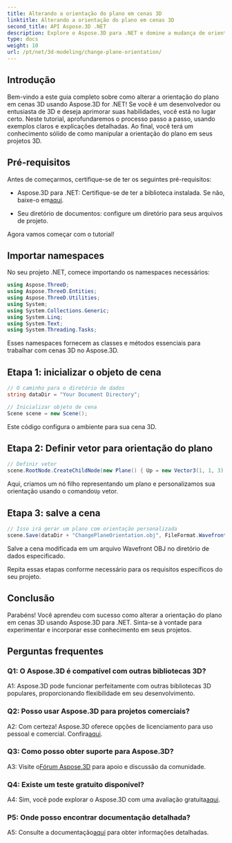 ```yaml
---
title: Alterando a orientação do plano em cenas 3D
linktitle: Alterando a orientação do plano em cenas 3D
second_title: API Aspose.3D .NET
description: Explore o Aspose.3D para .NET e domine a mudança de orientação do plano em cenas 3D. Siga nosso guia passo a passo para uma integração perfeita.
type: docs
weight: 10
url: /pt/net/3d-modeling/change-plane-orientation/
---
```

## Introdução

Bem-vindo a este guia completo sobre como alterar a orientação do plano em cenas 3D usando Aspose.3D for .NET! Se você é um desenvolvedor ou entusiasta de 3D e deseja aprimorar suas habilidades, você está no lugar certo. Neste tutorial, aprofundaremos o processo passo a passo, usando exemplos claros e explicações detalhadas. Ao final, você terá um conhecimento sólido de como manipular a orientação do plano em seus projetos 3D.

## Pré-requisitos

Antes de começarmos, certifique-se de ter os seguintes pré-requisitos:

-  Aspose.3D para .NET: Certifique-se de ter a biblioteca instalada. Se não, baixe-o em[aqui](https://releases.aspose.com/3d/net/).

- Seu diretório de documentos: configure um diretório para seus arquivos de projeto.

Agora vamos começar com o tutorial!

## Importar namespaces

No seu projeto .NET, comece importando os namespaces necessários:

```csharp
using Aspose.ThreeD;
using Aspose.ThreeD.Entities;
using Aspose.ThreeD.Utilities;
using System;
using System.Collections.Generic;
using System.Linq;
using System.Text;
using System.Threading.Tasks;
```

Esses namespaces fornecem as classes e métodos essenciais para trabalhar com cenas 3D no Aspose.3D.

## Etapa 1: inicializar o objeto de cena

```csharp
// O caminho para o diretório de dados
string dataDir = "Your Document Directory";

// Inicializar objeto de cena
Scene scene = new Scene();
```

Este código configura o ambiente para sua cena 3D.

## Etapa 2: Definir vetor para orientação do plano

```csharp
// Definir vetor
scene.RootNode.CreateChildNode(new Plane() { Up = new Vector3(1, 1, 3) });
```

 Aqui, criamos um nó filho representando um plano e personalizamos sua orientação usando o comando`Up` vetor.

## Etapa 3: salve a cena

```csharp
// Isso irá gerar um plano com orientação personalizada
scene.Save(dataDir + "ChangePlaneOrientation.obj", FileFormat.WavefrontOBJ);
```

Salve a cena modificada em um arquivo Wavefront OBJ no diretório de dados especificado.

Repita essas etapas conforme necessário para os requisitos específicos do seu projeto.

## Conclusão

Parabéns! Você aprendeu com sucesso como alterar a orientação do plano em cenas 3D usando Aspose.3D para .NET. Sinta-se à vontade para experimentar e incorporar esse conhecimento em seus projetos.

## Perguntas frequentes

### Q1: O Aspose.3D é compatível com outras bibliotecas 3D?

A1: Aspose.3D pode funcionar perfeitamente com outras bibliotecas 3D populares, proporcionando flexibilidade em seu desenvolvimento.

### Q2: Posso usar Aspose.3D para projetos comerciais?

 A2: Com certeza! Aspose.3D oferece opções de licenciamento para uso pessoal e comercial. Confira[aqui](https://purchase.aspose.com/buy).

### Q3: Como posso obter suporte para Aspose.3D?

 A3: Visite o[Fórum Aspose.3D](https://forum.aspose.com/c/3d/18) para apoio e discussão da comunidade.

### Q4: Existe um teste gratuito disponível?

 A4: Sim, você pode explorar o Aspose.3D com uma avaliação gratuita[aqui](https://releases.aspose.com/).

### P5: Onde posso encontrar documentação detalhada?

 A5: Consulte a documentação[aqui](https://reference.aspose.com/3d/net/) para obter informações detalhadas.